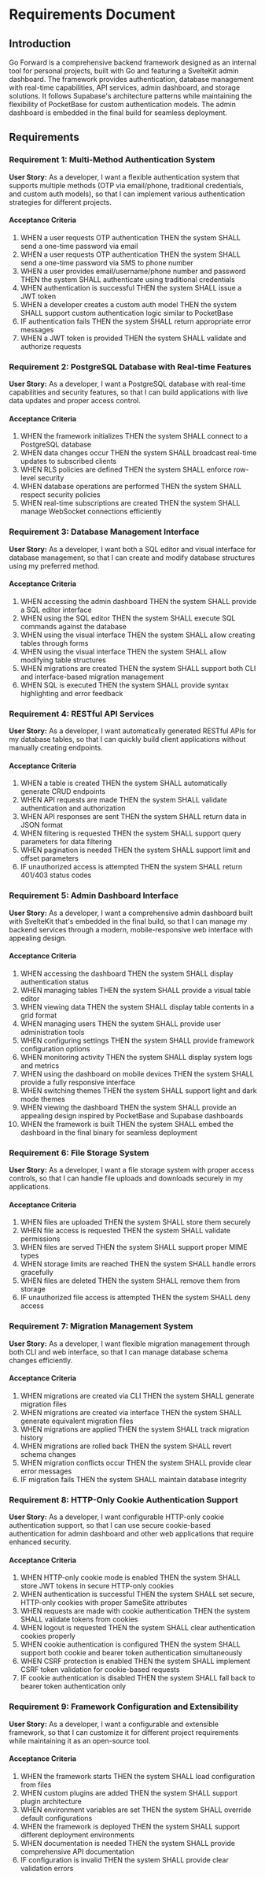 # Requirements Document

## Introduction

Go Forward is a comprehensive backend framework designed as an internal tool for personal projects, built with Go and featuring a SvelteKit admin dashboard. The framework provides authentication, database management with real-time capabilities, API services, admin dashboard, and storage solutions. It follows Supabase's architecture patterns while maintaining the flexibility of PocketBase for custom authentication models. The admin dashboard is embedded in the final build for seamless deployment.

## Requirements

### Requirement 1: Multi-Method Authentication System

**User Story:** As a developer, I want a flexible authentication system that supports multiple methods (OTP via email/phone, traditional credentials, and custom auth models), so that I can implement various authentication strategies for different projects.

#### Acceptance Criteria

1. WHEN a user requests OTP authentication THEN the system SHALL send a one-time password via email
2. WHEN a user requests OTP authentication THEN the system SHALL send a one-time password via SMS to phone number
3. WHEN a user provides email/username/phone number and password THEN the system SHALL authenticate using traditional credentials
4. WHEN authentication is successful THEN the system SHALL issue a JWT token
5. WHEN a developer creates a custom auth model THEN the system SHALL support custom authentication logic similar to PocketBase
6. IF authentication fails THEN the system SHALL return appropriate error messages
7. WHEN a JWT token is provided THEN the system SHALL validate and authorize requests

### Requirement 2: PostgreSQL Database with Real-time Features

**User Story:** As a developer, I want a PostgreSQL database with real-time capabilities and security features, so that I can build applications with live data updates and proper access control.

#### Acceptance Criteria

1. WHEN the framework initializes THEN the system SHALL connect to a PostgreSQL database
2. WHEN data changes occur THEN the system SHALL broadcast real-time updates to subscribed clients
3. WHEN RLS policies are defined THEN the system SHALL enforce row-level security
4. WHEN database operations are performed THEN the system SHALL respect security policies
5. WHEN real-time subscriptions are created THEN the system SHALL manage WebSocket connections efficiently

### Requirement 3: Database Management Interface

**User Story:** As a developer, I want both a SQL editor and visual interface for database management, so that I can create and modify database structures using my preferred method.

#### Acceptance Criteria

1. WHEN accessing the admin dashboard THEN the system SHALL provide a SQL editor interface
2. WHEN using the SQL editor THEN the system SHALL execute SQL commands against the database
3. WHEN using the visual interface THEN the system SHALL allow creating tables through forms
4. WHEN using the visual interface THEN the system SHALL allow modifying table structures
5. WHEN migrations are created THEN the system SHALL support both CLI and interface-based migration management
6. WHEN SQL is executed THEN the system SHALL provide syntax highlighting and error feedback

### Requirement 4: RESTful API Services

**User Story:** As a developer, I want automatically generated RESTful APIs for my database tables, so that I can quickly build client applications without manually creating endpoints.

#### Acceptance Criteria

1. WHEN a table is created THEN the system SHALL automatically generate CRUD endpoints
2. WHEN API requests are made THEN the system SHALL validate authentication and authorization
3. WHEN API responses are sent THEN the system SHALL return data in JSON format
4. WHEN filtering is requested THEN the system SHALL support query parameters for data filtering
5. WHEN pagination is needed THEN the system SHALL support limit and offset parameters
6. IF unauthorized access is attempted THEN the system SHALL return 401/403 status codes

### Requirement 5: Admin Dashboard Interface

**User Story:** As a developer, I want a comprehensive admin dashboard built with SvelteKit that's embedded in the final build, so that I can manage my backend services through a modern, mobile-responsive web interface with appealing design.

#### Acceptance Criteria

1. WHEN accessing the dashboard THEN the system SHALL display authentication status
2. WHEN managing tables THEN the system SHALL provide a visual table editor
3. WHEN viewing data THEN the system SHALL display table contents in a grid format
4. WHEN managing users THEN the system SHALL provide user administration tools
5. WHEN configuring settings THEN the system SHALL provide framework configuration options
6. WHEN monitoring activity THEN the system SHALL display system logs and metrics
7. WHEN using the dashboard on mobile devices THEN the system SHALL provide a fully responsive interface
8. WHEN switching themes THEN the system SHALL support light and dark mode themes
9. WHEN viewing the dashboard THEN the system SHALL provide an appealing design inspired by PocketBase and Supabase dashboards
10. WHEN the framework is built THEN the system SHALL embed the dashboard in the final binary for seamless deployment

### Requirement 6: File Storage System

**User Story:** As a developer, I want a file storage system with proper access controls, so that I can handle file uploads and downloads securely in my applications.

#### Acceptance Criteria

1. WHEN files are uploaded THEN the system SHALL store them securely
2. WHEN file access is requested THEN the system SHALL validate permissions
3. WHEN files are served THEN the system SHALL support proper MIME types
4. WHEN storage limits are reached THEN the system SHALL handle errors gracefully
5. WHEN files are deleted THEN the system SHALL remove them from storage
6. IF unauthorized file access is attempted THEN the system SHALL deny access

### Requirement 7: Migration Management System

**User Story:** As a developer, I want flexible migration management through both CLI and web interface, so that I can manage database schema changes efficiently.

#### Acceptance Criteria

1. WHEN migrations are created via CLI THEN the system SHALL generate migration files
2. WHEN migrations are created via interface THEN the system SHALL generate equivalent migration files
3. WHEN migrations are applied THEN the system SHALL track migration history
4. WHEN migrations are rolled back THEN the system SHALL revert schema changes
5. WHEN migration conflicts occur THEN the system SHALL provide clear error messages
6. IF migration fails THEN the system SHALL maintain database integrity

### Requirement 8: HTTP-Only Cookie Authentication Support

**User Story:** As a developer, I want configurable HTTP-only cookie authentication support, so that I can use secure cookie-based authentication for admin dashboard and other web applications that require enhanced security.

#### Acceptance Criteria

1. WHEN HTTP-only cookie mode is enabled THEN the system SHALL store JWT tokens in secure HTTP-only cookies
2. WHEN authentication is successful THEN the system SHALL set secure, HTTP-only cookies with proper SameSite attributes
3. WHEN requests are made with cookie authentication THEN the system SHALL validate tokens from cookies
4. WHEN logout is requested THEN the system SHALL clear authentication cookies properly
5. WHEN cookie authentication is configured THEN the system SHALL support both cookie and bearer token authentication simultaneously
6. WHEN CSRF protection is enabled THEN the system SHALL implement CSRF token validation for cookie-based requests
7. IF cookie authentication is disabled THEN the system SHALL fall back to bearer token authentication only

### Requirement 9: Framework Configuration and Extensibility

**User Story:** As a developer, I want a configurable and extensible framework, so that I can customize it for different project requirements while maintaining it as an open-source tool.

#### Acceptance Criteria

1. WHEN the framework starts THEN the system SHALL load configuration from files
2. WHEN custom plugins are added THEN the system SHALL support plugin architecture
3. WHEN environment variables are set THEN the system SHALL override default configurations
4. WHEN the framework is deployed THEN the system SHALL support different deployment environments
5. WHEN documentation is needed THEN the system SHALL provide comprehensive API documentation
6. IF configuration is invalid THEN the system SHALL provide clear validation errors